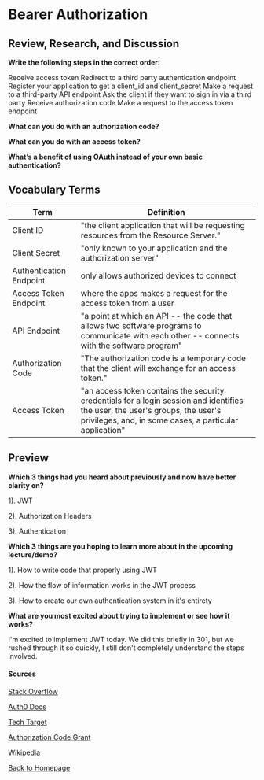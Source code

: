# Bearer Authorization

## Review, Research, and Discussion

**Write the following steps in the correct order:**

Receive access token
Redirect to a third party authentication endpoint
Register your application to get a client_id and client_secret
Make a request to a third-party API endpoint
Ask the client if they want to sign in via a third party
Receive authorization code
Make a request to the access token endpoint


**What can you do with an authorization code?**

**What can you do with an access token?**

**What’s a benefit of using OAuth instead of your own basic authentication?**

  

## Vocabulary Terms

| Term      | Definition |
| ----------- | ----------- |
| Client ID     | "the client application that will be requesting resources from the Resource Server."  |
| Client Secret   | "only known to your application and the authorization server"      |
| Authentication Endpoint      | only allows authorized devices to connect    |
| Access Token Endpoint   | where the apps makes a request for the access token from a user     |
| API Endpoint   | "a point at which an API -- the code that allows two software programs to communicate with each other -- connects with the software program"      |
| Authorization Code   | "The authorization code is a temporary code that the client will exchange for an access token."     |
| Access Token   | "an access token contains the security credentials for a login session and identifies the user, the user's groups, the user's privileges, and, in some cases, a particular application"      |

## Preview

**Which 3 things had you heard about previously and now have better clarity on?**

1). JWT

2). Authorization Headers

3). Authentication

**Which 3 things are you hoping to learn more about in the upcoming lecture/demo?**

1). How to write code that properly using JWT

2). How the flow of information works in the JWT process

3). How to create our own authentication system in it's entirety

**What are you most excited about trying to implement or see how it works?**

I'm excited to implement JWT today. We did this briefly in 301, but we rushed through it so quickly, I still don't completely understand the steps involved. 

#### Sources
[Stack Overflow](https://stackoverflow.com/questions/28418360/jwt-json-web-token-audience-aud-versus-client-id-whats-the-difference#:~:text=The%20client_id%20in%20OAuth%20refers,credentials%20that%20may%20be%20required.)

[Auth0 Docs](https://auth0.com/docs/configure/applications)

[Tech Target](https://searchapparchitecture.techtarget.com/definition/API-endpoint)

[Authorization Code Grant](https://www.oauth.com/oauth2-servers/server-side-apps/authorization-code/)

[Wikipedia](https://en.wikipedia.org/wiki/Access_token)

[Back to Homepage](../README.md)